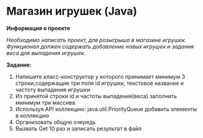 # Магазин игрушек (Java)

**Информация о проекте**

*Необходимо написать проект, для розыгрыша в магазине игрушек. Функционал должен содержать добавление новых игрушек и задания веса для выпадения
игрушек.*

**Задание:**
1. Напишите класс-конструктор у которого принимает минимум 3 строки,содержащие три поля id игрушки, текстовое название и частоту выпадения
игрушки
2. Из принятой строки id и частоты выпадения(веса) заполнить минимум три
массива.
3. Используя API коллекцию: java.util.PriorityQueue добавить элементы в
коллекцию
4. Организовать общую очередь 
5. Вызвать Get 10 раз и записать результат в
файл
